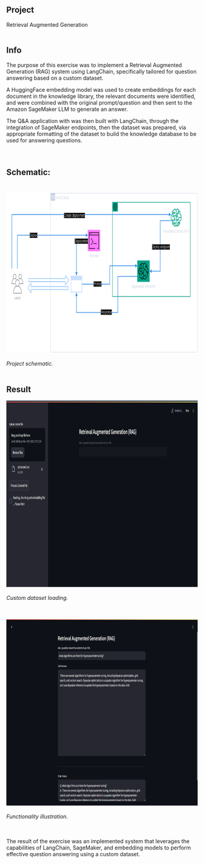 ## Project
Retrieval Augmented Generation<br><br>

## Info
The purpose of this exercise was to implement a Retrieval Augmented Generation (RAG) system using LangChain, specifically tailored for question answering based on a custom dataset.<br>

A HuggingFace embedding model was used to create embeddings for each document in the knowledge library, the relevant documents were identified, and were combined with the original prompt/question and then sent to the Amazon SageMaker LLM to generate an answer.<br>

The Q&A application with was then built with LangChain, through the integration of SageMaker endpoints, then the dataset was prepared, via appropriate formatting of the dataset to build the knowledge database to be used for answering questions.<br><br><br>


## Schematic:<br><br>
<img src="schematic.png" alt="schematic" width="790" height="420"/><br><br>
*Project schematic.*<br><br>

## Result
<img src="dataset.png" width="890" height="490"/><br><br>
*Custom dataset loading.*<br><br><br>

<img src="demo.png" width="890" height="490"/><br><br>
*Functionality illustration.*<br><br><br>


The result of the exercise was an implemented system that leverages the capabilities of LangChain, SageMaker, and embedding models to perform effective question answering using a custom dataset.